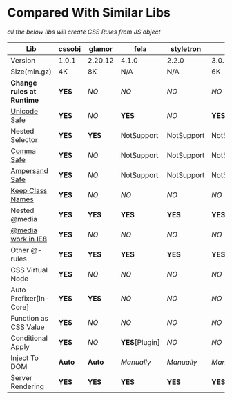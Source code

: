 # Compared With Similar Libs

*all the below libs will create CSS Rules from JS object*

| Lib                         | [cssobj][] | [glamor][] | [fela][]        | [styletron][] | [cxs][]    | [aphrodite][] |
|-----------------------------|------------|------------|-----------------|---------------|------------|---------------|
| Version                     | 1.0.1      | 2.20.12    | 4.1.0           | 2.2.0         | 3.0.0      | 1.1.0         |
| Size(min.gz)                | 4K         | 8K         | N/A             | N/A           | 6K         | 6K            |
| **Change rules at Runtime** | **YES**    | *NO*       | *NO*            | *NO*          | *NO*       | *NO*          |
| [Unicode Safe][uni]         | **YES**    | *NO*       | **YES**         | *NO*          | **YES**    | *NO*          |
| Nested Selector             | **YES**    | **YES**    | NotSupport      | NotSupport    | NotSupport | NotSupport    |
| [Comma Safe][comma]         | **YES**    | *NO*       | NotSupport      | NotSupport    | NotSupport | NotSupport    |
| [Ampersand Safe][amp]       | **YES**    | *NO*       | NotSupport      | NotSupport    | NotSupport | NotSupport    |
| [Keep Class Names][k]       | **YES**    | *NO*       | *NO*            | *NO*          | *NO*       | **YES**       |
| Nested @media               | **YES**    | **YES**    | **YES**         | **YES**       | **YES**    | **YES**       |
| [@media work in **IE8**][ie]| **YES**    | *NO*       | *NO*            | *NO*          | *NO*       | *NO*          |
| Other @-rules               | **YES**    | **YES**    | **YES**         | **YES**       | **YES**    | **YES**       |
| CSS Virtual Node            | **YES**    | *NO*       | *NO*            | *NO*          | *NO*       | *NO*          |
| Auto Prefixer[In-Core]      | **YES**    | **YES**    | *NO*            | *NO*          | *NO*       | **YES**       |
| Function as CSS Value       | **YES**    | *NO*       | *NO*            | *NO*          | *NO*       | *NO*          |
| Conditional Apply           | **YES**    | *NO*       | **YES**[Plugin] | *NO*          | *NO*       | **YES**       |
| Inject To DOM               | **Auto**   | **Auto**   | *Manually*      | *Manually*    | *Manually* | **Auto**      |
| Server Rendering            | **YES**    | **YES**    | **YES**         | **YES**       | **YES**    | **YES**       |

[cssobj]: https://github.com/cssobj/cssobj
[glamor]: https://github.com/threepointone/glamor
[fela]: https://github.com/rofrischmann/fela/
[styletron]: https://github.com/rtsao/styletron
[cxs]: https://github.com/jxnblk/cxs
[aphrodite]: https://github.com/Khan/aphrodite

[uni]: https://github.com/cssobj/cssobj/wiki/A-Better-CSS-in-JS#should-avoid-using-unicode-unsafe-regexp
[comma]: https://github.com/cssobj/cssobj/wiki/A-Better-CSS-in-JS#should-split--comma-right
[amp]: https://github.com/cssobj/cssobj/wiki/A-Better-CSS-in-JS#should-replace--char-right
[k]: https://github.com/cssobj/cssobj/wiki/A-Better-CSS-in-JS#should-keep-original-class-names
[ie]: https://github.com/cssobj/cssobj/wiki/How-@media-work-in-IE8
